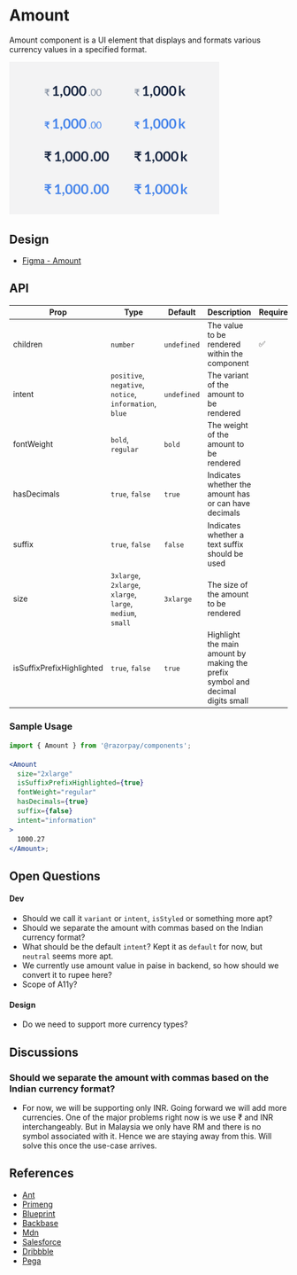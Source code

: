 # Amount <!-- omit in toc -->

Amount component is a UI element that displays and formats various currency values in a specified format.

<img  src="./amount-thumbnail.png"  width="380" />

## Design

- [Figma - Amount](https://www.figma.com/file/jubmQL9Z8V7881ayUD95ps/Blade---Payment-Light?node-id=28012%3A580578&t=3peAz8A2n2Gw4WMl-1)

## API

| Prop                      | Type                                                       | Default     | Description                                                                    | Required |
| ------------------------- | ---------------------------------------------------------- | ----------- | ------------------------------------------------------------------------------ | -------- |
| children                  | `number`                                                   | `undefined` | The value to be rendered within the component                                  | ✅       |
| intent                    | `positive`, `negative`, `notice`, `information`, `blue`    | `undefined` | The variant of the amount to be rendered                                       |          |
| fontWeight                | `bold`, `regular`                                          | `bold`      | The weight of the amount to be rendered                                        |          |
| hasDecimals               | `true`, `false`                                            | `true`      | Indicates whether the amount has or can have decimals                          |          |
| suffix                    | `true`, `false`                                            | `false`     | Indicates whether a text suffix should be used                                 |          |
| size                      | `3xlarge`, `2xlarge`, `xlarge`, `large`, `medium`, `small` | `3xlarge`   | The size of the amount to be rendered                                          |          |
| isSuffixPrefixHighlighted | `true`, `false`                                            | `true`      | Highlight the main amount by making the prefix symbol and decimal digits small |          |

### Sample Usage

```jsx
import { Amount } from '@razorpay/components';

<Amount
  size="2xlarge"
  isSuffixPrefixHighlighted={true}
  fontWeight="regular"
  hasDecimals={true}
  suffix={false}
  intent="information"
>
  1000.27
</Amount>;
```

## Open Questions

#### Dev

- Should we call it `variant` or `intent`, `isStyled` or something more apt?
- Should we separate the amount with commas based on the Indian currency format?
- What should be the default `intent`? Kept it as `default` for now, but `neutral` seems more apt.
- We currently use amount value in paise in backend, so how should we convert it to rupee here?
- Scope of A11y?

#### Design

- Do we need to support more currency types?

## Discussions

### Should we separate the amount with commas based on the Indian currency format?

- For now, we will be supporting only INR. Going forward we will add more currencies. One of the major problems right now is we use ₹ and INR interchangeably. But in Malaysia we only have RM and there is no symbol associated with it. Hence we are staying away from this. Will solve this once the use-case arrives.

## References

- [Ant](https://ant.design/components/input)
- [Primeng](https://primeng.org/inputnumber)
- [Blueprint](https://blueprintjs.com/docs/#core/components/file-input)
- [Backbase](https://designsystem.backbase.com/v1/components/amount/web)
- [Mdn](https://developer.mozilla.org/en-US/docs/Web/JavaScript/Reference/Global_Objects/Intl/NumberFormat)
- [Salesforce](https://developer.salesforce.com/docs/component-library/bundle/ui:inputCurrency)
- [Dribbble](https://dribbble.com/tags/money_components)
- [Pega](https://design.pega.com/design/currency/)
